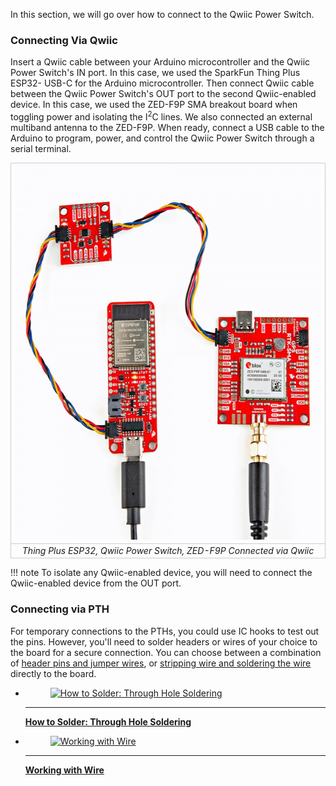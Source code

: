 In this section, we will go over how to connect to the Qwiic Power Switch.


### Connecting Via Qwiic

Insert a Qwiic cable between your Arduino microcontroller and the Qwiic Power Switch&apos;s IN port. In this case, we used the SparkFun Thing Plus ESP32- USB-C for the Arduino microcontroller. Then connect Qwiic cable between the Qwiic Power Switch's OUT port to the second Qwiic-enabled device. In this case, we used the ZED-F9P SMA breakout board when toggling power and isolating the I<sup>2</sup>C lines. We also connected an external multiband antenna to the ZED-F9P. When ready, connect a USB cable to the Arduino to program, power, and control the Qwiic Power Switch through a serial terminal.

<div style="text-align: center;">
  <table>
    <tr style="vertical-align:middle;">
     <td style="text-align: center; vertical-align: middle; border: solid 1px #cccccc;"><a href="../assets/img/PRT-26784_Qwiic_Power_Switch_ESP32_ZED-F9P_Hardware_Hookup.jpg"><img src="../assets/img/PRT-26784_Qwiic_Power_Switch_ESP32_ZED-F9P_Hardware_Hookup.jpg" width="600px" height="600px" alt="Thing Plus ESP32, Qwiic Power Switch, ZED-F9P Connected via Qwiic"></a></td>
    </tr>
    <tr style="vertical-align:middle;">
     <td style="text-align: center; vertical-align: middle; border: solid 1px #cccccc;"><i>Thing Plus ESP32, Qwiic Power Switch, ZED-F9P Connected via Qwiic</i></td>
    </tr>
  </table>
</div>



!!! note
    To isolate any Qwiic-enabled device, you will need to connect the Qwiic-enabled device from the OUT port.



### Connecting via PTH

For temporary connections to the PTHs, you could use IC hooks to test out the pins. However, you'll need to solder headers or wires of your choice to the board for a secure connection. You can choose between a combination of [header pins and jumper wires](https://learn.sparkfun.com/tutorials/how-to-solder-through-hole-soldering/all), or [stripping wire and soldering the wire](https://learn.sparkfun.com/tutorials/working-with-wire/all) directly to the board.

<div class="grid cards col-2" markdown>

-   <a href="https://learn.sparkfun.com/tutorials/how-to-solder-through-hole-soldering/all">
      <figure markdown>
        <img src="https://cdn.sparkfun.com/assets/learn_tutorials/5/Soldering_Action-01.jpg"style="width:264px; height:148px; object-fit:contain;" alt="How to Solder: Through Hole Soldering">
      </figure>
    </a>

    ---

    <a href="https://learn.sparkfun.com/tutorials/how-to-solder-through-hole-soldering/all">
      <b>How to Solder: Through Hole Soldering</b>
    </a>
<!-- ----------WHITE SPACE BETWEEN GRID CARDS---------- -->

-   <a href="https://learn.sparkfun.com/tutorials/working-with-wire/all">
      <figure markdown>
        <img src="https://cdn.sparkfun.com/assets/0/5/0/0/f/5138de3cce395fbb1b000002.JPG" style="width:264px; height:148px; object-fit:contain;" alt="Working with Wire">
      </figure>
    </a>

    ---

    <a href="https://learn.sparkfun.com/tutorials/working-with-wire/all">
      <b>Working with Wire</b>
    </a>
<!-- ----------WHITE SPACE BETWEEN GRID CARDS---------- -->
</div>
